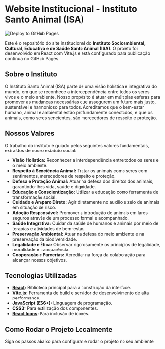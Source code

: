 # Website Institucional - Instituto Santo Animal (ISA)

![Deploy to GitHub Pages](https://github.com/oziel2k/isapage/actions/workflows/deploy.yml/badge.svg)

Este é o repositório do site institucional do **Instituto Socioambiental, Cultural, Educativo e de Saúde Santo Animal (ISA)**. O projeto foi desenvolvido em React com Vite.js e está configurado para publicação contínua no GitHub Pages.

## Sobre o Instituto

O Instituto Santo Animal (ISA) parte de uma visão holística e integrativa do mundo, em que se reconhece a interdependência entre todos os seres vivos e o meio ambiente. Nosso propósito é atuar em múltiplas esferas para promover as mudanças necessárias que assegurem um futuro mais justo, sustentável e harmonioso para todos. Acreditamos que o bem-estar humano, animal e ambiental estão profundamente conectados, e que os animais, como seres sencientes, são merecedores de respeito e proteção.

## Nossos Valores

O trabalho do instituto é guiado pelos seguintes valores fundamentais, extraídos de nosso estatuto social:

-   **Visão Holística:** Reconhecer a interdependência entre todos os seres e o meio ambiente.
-   **Respeito à Senciência Animal:** Tratar os animais como seres com sentimentos, merecedores de respeito e proteção.
-   **Defesa e Proteção Animal:** Atuar na defesa dos direitos dos animais, garantindo-lhes vida, saúde e dignidade.
-   **Educação e Conscientização:** Utilizar a educação como ferramenta de transformação social.
-   **Cuidado e Amparo Direto:** Agir diretamente no auxílio e zelo de animais em situação de risco.
-   **Adoção Responsável:** Promover a introdução de animais em lares seguros através de um processo formal e acompanhado.
-   **Saúde Integrativa:** Cuidar da saúde de humanos e animais por meio de terapias e atividades de bem-estar.
-   **Preservação Ambiental:** Atuar na defesa do meio ambiente e na preservação da biodiversidade.
-   **Legalidade e Ética:** Observar rigorosamente os princípios de legalidade, moralidade e transparência.
-   **Cooperação e Parcerias:** Acreditar na força da colaboração para alcançar nossos objetivos.

## Tecnologias Utilizadas

-   **[React](https://reactjs.org/):** Biblioteca principal para a construção da interface.
-   **[Vite.js](https://vitejs.dev/):** Ferramenta de build e servidor de desenvolvimento de alta performance.
-   **JavaScript (ES6+):** Linguagem de programação.
-   **CSS3:** Para estilização dos componentes.
-   **[React Icons](https://react-icons.github.io/react-icons/):** Para inclusão de ícones.

## Como Rodar o Projeto Localmente

Siga os passos abaixo para configurar e rodar o projeto no seu ambiente